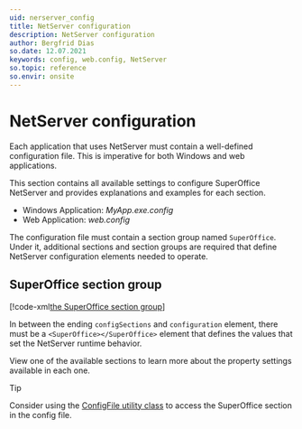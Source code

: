 ```yaml
---
uid: nerserver_config
title: NetServer configuration
description: NetServer configuration
author: Bergfrid Dias
so.date: 12.07.2021
keywords: config, web.config, NetServer
so.topic: reference
so.envir: onsite
---
```


# NetServer configuration

Each application that uses NetServer must contain a well-defined configuration file. This is imperative for both Windows and web applications.

This section contains all available settings to configure SuperOffice NetServer and provides explanations and examples for each section.

* Windows Application: *MyApp.exe.config*
* Web Application: *web.config*

The configuration file must contain a section group named `SuperOffice`. Under it, additional sections and section groups are required that define NetServer configuration elements needed to operate.

## SuperOffice section group

[!code-xml[the SuperOffice section group](includes/section-group-superoffice.xml)]

In between the ending `configSections` and `configuration` element, there must be a `<SuperOffice></SuperOffice>` element that defines the values that set the NetServer runtime behavior.

View one of the available sections to learn more about the property settings available in each one.

> [!TIP]
> Consider using the [ConfigFile utility class][1] to access the SuperOffice section in the config file.

<!-- Referenced links -->
[1]: <xref:SuperOffice.Configuration.ConfigFile>

<!-- Referenced images -->
